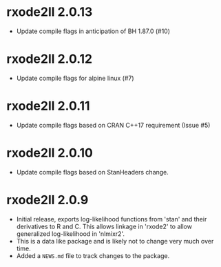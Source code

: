 # rxode2ll 2.0.13

* Update compile flags in anticipation of BH 1.87.0 (#10)

# rxode2ll 2.0.12

* Update compile flags for alpine linux (#7)

# rxode2ll 2.0.11

* Update compile flags based on CRAN C++17 requirement (Issue #5)

# rxode2ll 2.0.10

* Update compile flags based on StanHeaders change.

# rxode2ll 2.0.9

* Initial release, exports log-likelihood functions from 'stan' and
  their derivatives to R and C.  This allows linkage in 'rxode2' to
  allow generalized log-likelihood in 'nlmixr2'.
* This is a data like package and is likely not to change very much
  over time.
* Added a `NEWS.md` file to track changes to the package.
